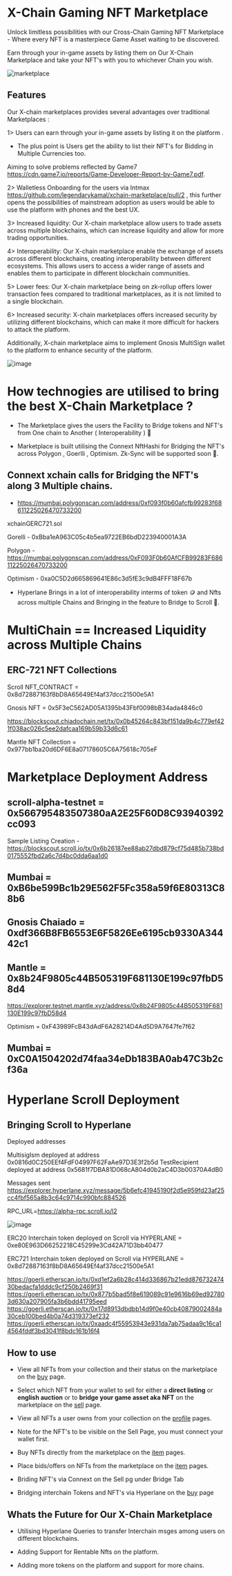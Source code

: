 # X-Chain Gaming NFT Marketplace
Unlock limitless possibilities with our Cross-Chain Gaming NFT Marketplace - Where every NFT is a masterpiece Game Asset waiting to be discovered.

Earn through your in-game assets by listing them on Our X-Chain Marketplace and take your NFT's with you to whichever Chain you wish.

![marketplace](https://user-images.githubusercontent.com/95926324/227322157-928accde-e02c-4369-bfa9-0f15aa2b7258.png)

## Features

Our X-chain marketplaces provides several advantages over traditional Marketplaces :

1> Users can earn through your in-game assets by listing it on the platform . 

* The plus point is Users get the ability to list their NFT's for Bidding in Multiple Currencies too.

Aiming to solve problems reflected by Game7 https://cdn.game7.io/reports/Game-Developer-Report-by-Game7.pdf.

2> Walletless Onboarding for the users via Intmax https://github.com/legendarykamal/xchain-marketplace/pull/2 , this further opens the possibilities of mainstream adoption as users would be able to use the platform with phones and the best UX.

3> Increased liquidity: Our X-chain marketplace allow users to trade assets across multiple blockchains, which can increase liquidity and allow for more trading opportunities.

4> Interoperability: Our X-chain marketplace enable the exchange of assets across different blockchains, creating interoperability between different ecosystems. This allows users to access a wider range of assets and enables them to participate in different blockchain communities.

5> Lower fees: Our X-chain marketplace being on zk-rollup offers lower transaction fees compared to traditional marketplaces, as it is not limited to a single blockchain.

6> Increased security: X-chain marketplaces offers increased security by utilizing different blockchains, which can make it more difficult for hackers to attack the platform. 

Additionally, X-chain marketplace aims to implement Gnosis MultiSign wallet to the platform to enhance security of the platform.

![image](https://user-images.githubusercontent.com/95926324/227724969-0730ad8b-871d-4659-9609-054d2be9831e.png)

# How technogies are utilised to bring the best X-Chain Marketplace ?

* The Marketplace gives the users the Facility to Bridge tokens and NFT's from One chain to Another ( Interoperability ) 🥐 

* Marketplace is built utilising the Connext NftHashi for Bridging the NFT's across Polygon , Goerlli , Optimism.
Zk-Sync will be supported soon 🧋.

## Connext xchain calls for Bridging the NFT's along 3 Multiple chains.

- https://mumbai.polygonscan.com/address/0xf093f0b60afcfb99283f68611225026470733200

xchainGERC721.sol

Gorelli - 0xBba1eA963C05c4b5ea9722EB6bdD223940001A3A

Polygon - https://mumbai.polygonscan.com/address/0xF093F0b60AfCFB99283F68611225026470733200

Optimism - 0xa0C5D2d665869641E86c3d5fE3c9dB4FFF18F67b

* Hyperlane Brings in a lot of interoperability interms of token 🪙 and Nfts across multiple Chains and Bringing in the feature to Bridge to Scroll 💫.

# MultiChain == Increased Liquidity across Multiple Chains

## ERC-721 NFT Collections 

Scroll NFT_CONTRACT = 0x8d72887163f8bD8A65649Ef4af37dcc21500e5A1

Gnosis NFT = 0x5F3eC562AD05A1395b43Fbf0098bB34ada4846c0

https://blockscout.chiadochain.net/tx/0x0b45264c843bf151da9b4c779ef421f038ac026c5ee2dafcaa169b59b33d6c61

Mantle NFT Collection = 0x977bb1ba20d6DF6E8a07178605C6A75618c705eF

# Marketplace Deployment Address

## scroll-alpha-testnet = 0x566795483507380aA2E25F60D8C93940392cc093

Sample Listing Creation - https://blockscout.scroll.io/tx/0x6b26187ee88ab27dbd879cf75d485b738bd0175552fbd2a6c7d4bc0dda6aa1d0

## Mumbai = 0xB6be599Bc1b29E562F5Fc358a59f6E80313C88b6

## Gnosis Chaiado = 0xdf366B8FB6553E6F5826Ee6195cb9330A34442c1

## Mantle = 0x8b24F9805c44B505319F681130E199c97fbD58d4
https://explorer.testnet.mantle.xyz/address/0x8b24F9805c44B505319F681130E199c97fbD58d4

Optimism = 0xF43989FcB43dAdF6A28214D4Ad5D9A7647fe7f62

## Mumbai = 0xC0A1504202d74faa34eDb183BA0ab47C3b2cf36a 


# Hyperlane Scroll Deployment

## Bringing Scroll to Hyperlane

Deployed addresses

MultisigIsm deployed at address 0x0816d0C250EEf4FdF04997F62FaAe97D3E3f2b5d TestRecipient deployed at address 0x5681f7DBA81D068cA804d0b2aC4D3b00370A4dB0

Messages sent https://explorer.hyperlane.xyz/message/5b6efc41945190f2d5e959fd23af25cc4fbf565a8b3c64c9714c990bfc884526

RPC_URL=https://alpha-rpc.scroll.io/l2 

![image](https://user-images.githubusercontent.com/95926324/227232530-8d23e8a6-8c88-44d0-93fb-f41b8b8f40f4.png)

ERC20 Interchain token deployed on Scroll via HYPERLANE = 0xe80E963D66252218C45299e3Cd42A71D3bb40477

ERC721  Interchain token deployed on Scroll via HYPERLANE = 0x8d72887163f8bD8A65649Ef4af37dcc21500e5A1

https://goerli.etherscan.io/tx/0xd1ef2a6b28c414d336867b21edd87673247430bedacfa1dddc9cf250b2469f31
https://goerli.etherscan.io/tx/0x877b5bad5f8e619089c91e9616b69ed927803d630a207905fa3b6bdd41795eed
https://goerli.etherscan.io/tx/0x17d8913dbdbb14d9f0e40cb40879002484a30ceb100bed4b0a74d319373ef232
https://goerli.etherscan.io/tx/0xaadc4f55953943e931da7ab75adaa9c16ca14564fddf3bd3041f8bdc161b16f4

## How to use

- View all NFTs from your collection and their status on the marketplace on the [buy](/pages/buy.tsx) page.

- Select which NFT from your wallet to sell for either a **direct listing** or **english auction** or to **bridge your game asset aka NFT** on the marketplace on the [sell](/pages/sell.tsx) page.

- View all NFTs a user owns from your collection on the [profile](/pages/profile/%5Baddress%5D.tsx) pages.

- Note for the NFT's to be visible on the Sell Page, you must connect your wallet first.

- Buy NFTs directly from the marketplace on the [item](/pages/token/%5BcontractAddress%5D/%5BtokenId%5D.tsx) pages.

- Place bids/offers on NFTs from the marketplace on the [item](/pages/token/%5BcontractAddress%5D/%5BtokenId%5D.tsx) pages.

- Briding NFT's via Connext on the Sell pg under Bridge Tab 

- Bridging interchain Tokens and NFT's via Hyperlane on the [buy](/pages/bridge.tsx) page 

## Whats the Future for Our X-Chain Marketplace

- Utilising Hyperlane Queries to transfer Interchain msges among users on different blockchains.

- Adding Support for Rentable Nfts on the platform.

- Adding more tokens on the platform and support for more chains.
